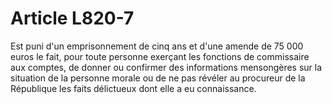 # Article L820-7

<p>Est puni d'un emprisonnement de cinq ans et d'une amende de 75 000 euros le fait, pour toute personne exerçant les fonctions de commissaire aux comptes, de donner ou confirmer des informations mensongères sur la situation de la personne morale ou de ne pas révéler au procureur de la République les faits délictueux dont elle a eu connaissance.</p>